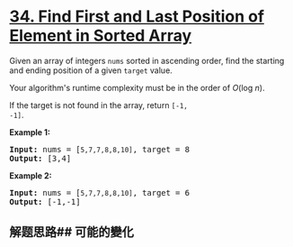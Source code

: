 # [34. Find First and Last Position of Element in Sorted Array](https://leetcode-cn.com/problems/find-first-and-last-position-of-element-in-sorted-array/)
Given an array of integers <code>nums</code> sorted in ascending order, find the starting and ending position of a given <code>target</code> value.

Your algorithm&#39;s runtime complexity must be in the order of _O_(log _n_).

If the target is not found in the array, return <code>[-1, -1]</code>.

**Example 1:**


<pre><strong>Input:</strong> nums = [<code>5,7,7,8,8,10]</code>, target = 8
<strong>Output:</strong> [3,4]</pre>

**Example 2:**


<pre><strong>Input:</strong> nums = [<code>5,7,7,8,8,10]</code>, target = 6
<strong>Output:</strong> [-1,-1]</pre>

## 解题思路## 可能的變化